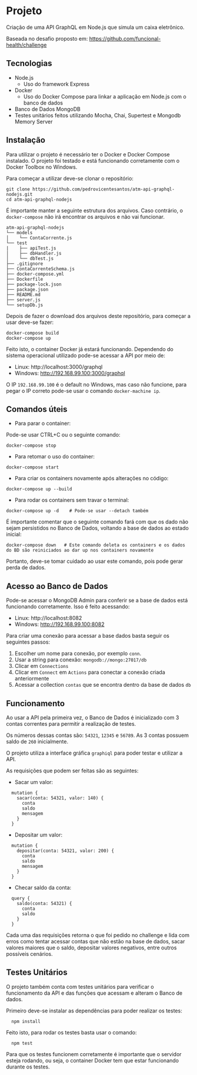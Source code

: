 # Projeto

Criação de uma API GraphQL em Node.js que simula um caixa eletrônico.

Baseada no desafio proposto em: https://github.com/funcional-health/challenge

## Tecnologias

- Node.js
  * Uso do framework Express
- Docker
  * Uso do Docker Compose para linkar a aplicação em Node.js com o banco de dados
- Banco de Dados MongoDB
- Testes unitários feitos utilizando Mocha, Chai, Supertest e Mongodb Memory Server

## Instalação

Para utilizar o projeto é necessário ter o Docker e Docker Compose instalado. O projeto foi testado e está funcionando corretamente com o Docker Toolbox no Windows.

Para começar a utilizar deve-se clonar o repositório:

```shell
git clone https://github.com/pedrovicentesantos/atm-api-graphql-nodejs.git
cd atm-api-graphql-nodejs
```

É importante manter a seguinte estrutura dos arquivos. Caso contrário, o `docker-compose` não irá encontrar os arquivos e não vai funcionar.
  
    atm-api-graphql-nodejs  
    └── models
    │    └── ContaCorrente.js
    └── test
    |    ├── apiTest.js
    │    ├── dbHandler.js
    │    └── dbTest.js
    ├── .gitignore
    ├── ContaCorrenteSchema.js
    ├── docker-compose.yml
    ├── Dockerfile
    ├── package-lock.json
    ├── package.json
    ├── README.md
    ├── server.js
    └── setupDb.js

Depois de fazer o download dos arquivos deste repositório, para começar a usar deve-se fazer:

```shell
docker-compose build  
docker-compose up
```

Feito isto, o container Docker já estará funcionando. Dependendo do sistema operacional utilizado pode-se acessar a API por meio de:
- Linux: http://localhost:3000/graphql
- Windows: http://192.168.99.100:3000/graphql

O IP `192.168.99.100` é o default no Windows, mas caso não funcione, para pegar o IP correto pode-se usar o comando `docker-machine ip`.

## Comandos úteis

- Para parar o container:

Pode-se usar CTRL+C ou o seguinte comando:

```shell
docker-compose stop
```

- Para retomar o uso do container:

```shell
docker-compose start
```

- Para criar os containers novamente após alterações no código:

```shell
docker-compose up --build
```

- Para rodar os containers sem travar o terminal:

```shell
docker-compose up -d    # Pode-se usar --detach também
```

É importante comentar que o seguinte comando fará com que os dado não sejam persistidos no Banco de Dados, voltando a base de dados ao estado inicial:

```shell
docker-compose down   # Este comando deleta os containers e os dados do BD são reiniciados ao dar up nos containers novamente
```

Portanto, deve-se tomar cuidado ao usar este comando, pois pode gerar perda de dados.

## Acesso ao Banco de Dados
Pode-se acessar o MongoDB Admin para conferir se a base de dados está funcionando corretamente. Isso é feito acessando:

- Linux: http://localhost:8082
- Windows: http://192.168.99.100:8082

Para criar uma conexão para acessar a base dados basta seguir os seguintes passos:

1. Escolher um nome para conexão, por exemplo `conn`.
2. Usar a string para conexão: `mongodb://mongo:27017/db`
3. Clicar em `Connections`
4. Clicar em `Connect` em `Actions` para conectar a conexão criada anteriormente
5. Acessar a collection `contas` que se encontra dentro da base de dados `db`

## Funcionamento
Ao usar a API pela primeira vez, o Banco de Dados é inicializado com 3 contas correntes para permitir a realização de testes. 

Os números dessas contas são: `54321`, `12345` e `56789`. As 3 contas possuem saldo de `260` inicialmente.

O projeto utiliza a interface gráfica `graphiql` para poder testar e utilizar a API.

As requisições que podem ser feitas são as seguintes:

- Sacar um valor:

```shell
  mutation {
    sacar(conta: 54321, valor: 140) {
      conta
      saldo
      mensagem
    }
  }
```

- Depositar um valor:

```shell
  mutation {
    depositar(conta: 54321, valor: 200) {
      conta
      saldo
      mensagem
    }
  }
```

- Checar saldo da conta: 

```shell
  query {
    saldo(conta: 54321) {
      conta
      saldo
    }
  }
```

Cada uma das requisições retorna o que foi pedido no challenge e lida com erros como tentar acessar contas que não estão na base de dados, sacar valores maiores que o saldo, depositar valores negativos, entre outros possíveis cenários.

## Testes Unitários
O projeto também conta com testes unitários para verificar o funcionamento da API e das funções que acessam e alteram o Banco de dados.

Primeiro deve-se instalar as dependências para poder realizar os testes:

```shell
  npm install
```

Feito isto, para rodar os testes basta usar o comando:

```shell
  npm test
```

Para que os testes funcionem corretamente é importante que o servidor esteja rodando, ou seja, o container Docker tem que estar funcionando durante os testes.
